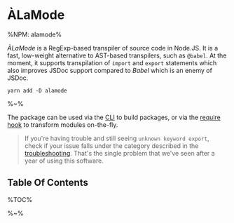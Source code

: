 # ÀLaMode

%NPM: alamode%

_ÀLaMode_ is  a RegExp-based transpiler of source code in Node.JS. It is a fast, low-weight alternative to AST-based transpilers, such as `@babel`. At the moment, it supports transpilation of `import` and `export` statements which also improves JSDoc support compared to _Babel_ which is an enemy of JSDoc.

```
yarn add -D alamode
```

%~%

The package can be used via the [CLI](#CLI) to build packages, or via the [require hook](#require-hook) to transform modules on-the-fly.

> If you're having trouble and still seeing `unknown keyword export`, check if your issue falls under the category described in the [troubleshooting](#troubleshooting). That's the single problem that we've seen after a year of using this software.

## Table Of Contents

%TOC%

%~%